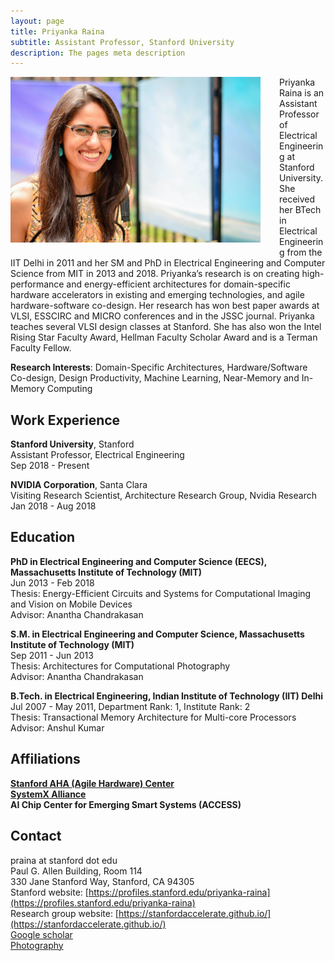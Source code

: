 ```yaml
---
layout: page
title: Priyanka Raina
subtitle: Assistant Professor, Stanford University
description: The pages meta description
---
```


<img src="/assets/images/priyanka-raina.jpeg" width="400" align="left" style="padding-right: 30px; padding-bottom: 20px;"> Priyanka Raina is an Assistant Professor of Electrical Engineering at Stanford University. She received her BTech in Electrical Engineering from the IIT Delhi in 2011 and her SM and PhD in Electrical Engineering and Computer Science from MIT in 2013 and 2018. Priyanka’s research is on creating high-performance and energy-efficient architectures for domain-specific hardware accelerators in existing and emerging technologies, and agile hardware-software co-design. Her research has won best paper awards at VLSI, ESSCIRC and MICRO conferences and in the JSSC journal. Priyanka teaches several VLSI design classes at Stanford. She has also won the Intel Rising Star Faculty Award, Hellman Faculty Scholar Award and is a Terman Faculty Fellow.

**Research Interests**: Domain-Specific Architectures, Hardware/Software Co-design, Design Productivity, Machine Learning, Near-Memory and In-Memory Computing

## Work Experience
**Stanford University**, Stanford  
Assistant Professor, Electrical Engineering  
Sep 2018 - Present  

**NVIDIA Corporation**, Santa Clara  
Visiting Research Scientist, Architecture Research Group, Nvidia Research  
Jan 2018 - Aug 2018  

## Education

**PhD in Electrical Engineering and Computer Science (EECS), Massachusetts Institute of Technology (MIT)**  
Jun 2013 - Feb 2018  
Thesis: Energy-Efficient Circuits and Systems for Computational Imaging and Vision on Mobile Devices  
Advisor: Anantha Chandrakasan   

**S.M. in Electrical Engineering and Computer Science, Massachusetts Institute of Technology (MIT)**  
Sep 2011 - Jun 2013  
Thesis: Architectures for Computational Photography  
Advisor: Anantha Chandrakasan  

**B.Tech. in Electrical Engineering, Indian Institute of Technology (IIT) Delhi**  
Jul 2007 - May 2011, Department Rank: 1, Institute Rank: 2   
Thesis: Transactional Memory Architecture for Multi-core Processors  
Advisor: Anshul Kumar  

## Affiliations
**[Stanford AHA (Agile Hardware) Center](https://aha.stanford.edu/)**  
**[SystemX Alliance](https://systemx.stanford.edu/)**  
**AI Chip Center for Emerging Smart Systems (ACCESS)**  

## Contact
praina at stanford dot edu  
Paul G. Allen Building, Room 114  
330 Jane Stanford Way, Stanford, CA 94305  
Stanford website: [https://profiles.stanford.edu/priyanka-raina](https://profiles.stanford.edu/priyanka-raina)  
Research group website: [https://stanfordaccelerate.github.io/](https://stanfordaccelerate.github.io/)  
[Google scholar](https://scholar.google.com/citations?user=rx_hNNEAAAAJ&hl=en)  
[Photography](https://www.instagram.com/priyankaraina/?hl=en)
